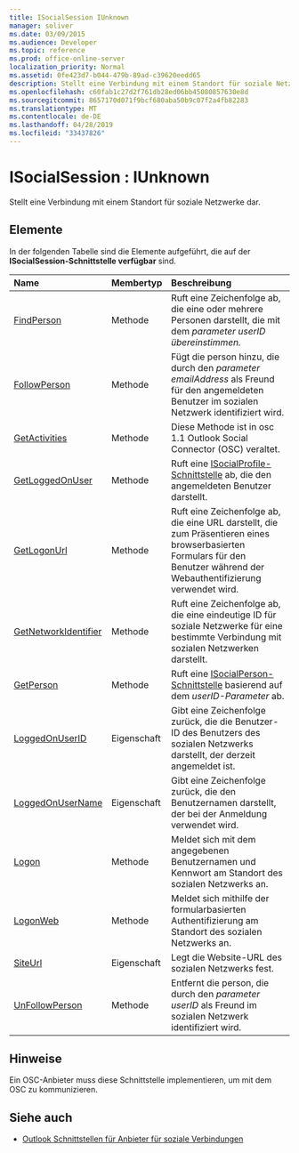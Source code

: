 ```yaml
---
title: ISocialSession IUnknown
manager: soliver
ms.date: 03/09/2015
ms.audience: Developer
ms.topic: reference
ms.prod: office-online-server
localization_priority: Normal
ms.assetid: 0fe423d7-b044-479b-89ad-c39620eedd65
description: Stellt eine Verbindung mit einem Standort für soziale Netzwerke dar.
ms.openlocfilehash: c60fab1c27d2f761db28ed06bb45080857630e8d
ms.sourcegitcommit: 8657170d071f9bcf680aba50b9c07f2a4fb82283
ms.translationtype: MT
ms.contentlocale: de-DE
ms.lasthandoff: 04/28/2019
ms.locfileid: "33437826"
---
```

# <a name="isocialsession--iunknown"></a>ISocialSession : IUnknown

Stellt eine Verbindung mit einem Standort für soziale Netzwerke dar.
  
## <a name="members"></a>Elemente

In der folgenden Tabelle sind die Elemente aufgeführt, die auf der **ISocialSession-Schnittstelle verfügbar** sind. 
  
|**Name**|**Membertyp**|**Beschreibung**|
|:-----|:-----|:-----|
|[FindPerson](isocialsession-findperson.md) <br/> |Methode  <br/> |Ruft eine Zeichenfolge ab, die eine oder mehrere Personen darstellt, die mit dem _parameter userID übereinstimmen._  <br/> |
|[FollowPerson](isocialsession-followperson.md) <br/> |Methode  <br/> |Fügt die person hinzu, die durch den  _parameter emailAddress_ als Freund für den angemeldeten Benutzer im sozialen Netzwerk identifiziert wird.  <br/> |
|[GetActivities](isocialsession-getactivities.md) <br/> |Methode  <br/> |Diese Methode ist in osc 1.1 Outlook Social Connector (OSC) veraltet.  <br/> |
|[GetLoggedOnUser](isocialsession-getloggedonuser.md) <br/> |Methode  <br/> |Ruft eine [ISocialProfile-Schnittstelle](isocialprofileisocialperson.md) ab, die den angemeldeten Benutzer darstellt.  <br/> |
|[GetLogonUrl](isocialsession-getlogonurl.md) <br/> |Methode  <br/> |Ruft eine Zeichenfolge ab, die eine URL darstellt, die zum Präsentieren eines browserbasierten Formulars für den Benutzer während der Webauthentifizierung verwendet wird.  <br/> |
|[GetNetworkIdentifier](isocialsession-getnetworkidentifier.md) <br/> |Methode  <br/> |Ruft eine Zeichenfolge ab, die eine eindeutige ID für soziale Netzwerke für eine bestimmte Verbindung mit sozialen Netzwerken darstellt.  <br/> |
|[GetPerson](isocialsession-getperson.md) <br/> |Methode  <br/> |Ruft eine [ISocialPerson-Schnittstelle](isocialpersoniunknown.md) basierend auf dem  _userID-Parameter_ ab.  <br/> |
|[LoggedOnUserID](isocialsession-loggedonuserid.md) <br/> |Eigenschaft  <br/> |Gibt eine Zeichenfolge zurück, die die Benutzer-ID des Benutzers des sozialen Netzwerks darstellt, der derzeit angemeldet ist.  <br/> |
|[LoggedOnUserName](isocialsession-loggedonusername.md) <br/> |Eigenschaft  <br/> |Gibt eine Zeichenfolge zurück, die den Benutzernamen darstellt, der bei der Anmeldung verwendet wird.  <br/> |
|[Logon](isocialsession-logon.md) <br/> |Methode  <br/> |Meldet sich mit dem angegebenen Benutzernamen und Kennwort am Standort des sozialen Netzwerks an.  <br/> |
|[LogonWeb](isocialsession-logonweb.md) <br/> |Methode  <br/> |Meldet sich mithilfe der formularbasierten Authentifizierung am Standort des sozialen Netzwerks an.  <br/> |
|[SiteUrl](isocialsession-siteurl.md) <br/> |Eigenschaft  <br/> |Legt die Website-URL des sozialen Netzwerks fest.  <br/> |
|[UnFollowPerson](isocialsession-unfollowperson.md) <br/> |Methode  <br/> |Entfernt die person, die durch den  _parameter userID_ als Freund im sozialen Netzwerk identifiziert wird.  <br/> |
   
## <a name="remarks"></a>Hinweise

Ein OSC-Anbieter muss diese Schnittstelle implementieren, um mit dem OSC zu kommunizieren.
  
## <a name="see-also"></a>Siehe auch

- [Outlook Schnittstellen für Anbieter für soziale Verbindungen](outlook-social-connector-provider-interfaces.md)

